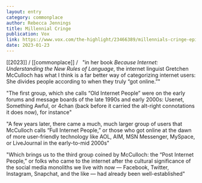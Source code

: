 ```yaml
---
layout: entry
category: commonplace
author: Rebecca Jennings
title: Millennial Cringe
publication: Vox
link: https://www.vox.com/the-highlight/23466389/millennials-cringe-epic-bacon
date: 2023-01-23
---
```


[[2023]] / [[commonplace]] / 
 
"in her book *Because Internet: Understanding the New Rules of Language*, the internet linguist Gretchen McCulloch has what I think is a far better way of categorizing internet users: She divides people according to when they truly “got online.”"

"The first group, which she calls “Old Internet People” were on the early forums and message boards of the late 1990s and early 2000s: Usenet, Something Awful, or 4chan (back before it carried the alt-right connotations it does now), for instance"

"A few years later, there came a much, much larger group of users that McCulloch calls “Full Internet People,” or those who got online at the dawn of more user-friendly technology like AOL, AIM, MSN Messenger, MySpace, or LiveJournal in the early-to-mid 2000s"

"Which brings us to the third group coined by McCulloch: the “Post Internet People,” or folks who came to the internet after the cultural significance of the social media monoliths we live with now — Facebook, Twitter, Instagram, Snapchat, and the like — had already been well-established"
